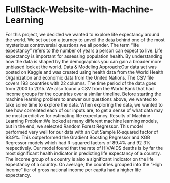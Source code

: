 # FullStack-Website-with-Machine-Learning
For this project, we decided we wanted to explore life expectancy around the world. We set out on a journey to unveil the data behind one of the most mysterious controversial questions we all ponder. The term “life expectancy” refers to the number of years a person can expect to live. Life expectancy is important for assessing population health. By understanding how the data is shaped by the demographics you can gain a broader more unbiased look at the world.
Data & Modeling Approach:Our data set was posted on Kaggle and was created using health data from the World Health Organization and economic data from the United Nations. The CSV file covers 193 countries with 22 columns. The time period of the data goes from 2000 to 2015. We also found a CSV from the World Bank that had income groups for the countries over a similar timeline. Before starting the machine learning problem to answer our questions above, we wanted to take some time to explore the data. When exploring the data, we wanted to see how correlated each of our inputs are, to get a sense of what data may be most predictive for estimating life expectancy.
Results of Machine Learning Problem:We looked at many different machine learning models, but in the end, we selected Random Forest Regressor. This model performed very well for our data with an Out Sample R-squared factor of 93.9%. This outperformed the Gradient Boosting Regressor and XGB Regressor models which had R-squared factors of 89.4% and 92.3% respectively. Our model found that the rate of HIV/AIDS deaths is by far the most significant health indicator in predicting life expectancy of a country. The income group of a country is also a significant indicator on the life expectancy of a country. On average, the countries grouped into the “High Income” tier of gross national income per capita had a higher life expectancy.
